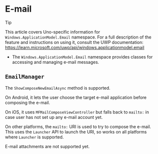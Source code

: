 ﻿---
uid: Uno.Features.WAMEmail
---

# E-mail

> [!TIP]
> This article covers Uno-specific information for `Windows.ApplicationModel.Email` namespace. For a full description of the feature and instructions on using it, consult the UWP documentation: https://learn.microsoft.com/uwp/api/windows.applicationmodel.email

* The `Windows.ApplicationModel.Email` namespace provides classes for accessing and managing e-mail messages.

## `EmailManager`

The `ShowComposeNewEmailAsync` method is supported.

On Android, it lets the user choose the target e-mail application before composing the e-mail.

On iOS, it uses `MFMailComposeViewController` but falls back to `mailto:` in case user has not set up any e-mail account yet.

On other platforms, the `mailto:` URI is used to try to compose the e-mail. This uses the `Launcher` API to launch the URI, so works on all platforms where `Launcher` is supported.

E-mail attachments are not supported yet.
